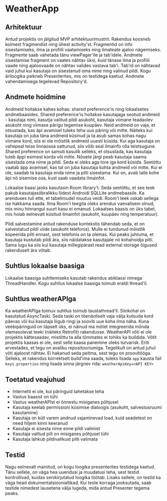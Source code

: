 # WeatherApp

## Arhitektuur
Antud projektis on jälgitud MVP arhitektuurimustrit.
Rakendus koosneb kolmest fragmendist ning ühest activity'st. Fragmentid on info sisestamiseks, ilma ja profiili vaatamiseks ning ilmateate ajaloo nägemiseks. Fragmente saab vahetada tänu viewPager'ile ja tab'idele. Andmete sisestamise fragment on vaates nähtav üksi, kuid tänase ilma ja profiili vaade ning ajaloovaade on nähtav valides vastava tab'i. Tab'id on nähtavad vaid juhul kui kasutaja on sisestanud oma nime ning valinud pildi.
Kogu äriloogika paikneb Presenterites, mis on testidega kaetud. Andmete vahendamisega tegelevad Repository'd.

## Andmete hoidmine
Andmeid hoitakse kahes kohas: shared preference'is ning lokaalsetes andmebaasides. Shared preference'is hoitakse kasutajaga seotud andmeid - kasutaja nimi, kasutja valitud pildi asukoht, kasutaja viimane teadaolev asukoht ning viimase pärigu tegemise kuupäev. Neid andmeid on vaja, et otsustada, kas äpi avamisel tuleks teha uus päring või mitte.
Näiteks kui kasutaja on juba täna andmeid küsinud ja ta asub samas kohas nagu viimane kord, siis ei ole mõistlik andmeid uuesti küsida. Kui aga kasutaja on vahepeal teise linnaossa sattunud, siis võib seal ilmainfo olla teistsugune.
Shared preference on samuti kasulik selleks, et otsustada, kas kasutaja tuleb äppi esimest korda või mitte. Nõuete järgi peab kasutaja saama sisestada oma nime ja pildi. Seda ei oleks aga tore iga kord küsida. Seetõttu vaatab äpp avamisel, kas tal on juba kasutaja kohta andmeid või mitte. Kui ei ole, saadab ta kasutaja enda nime ja pilti sisestama. Kui on, avab talle kohe äpi nö sisemise osa, kust saab vaadata ilmainfot.

Lokaalse baasi jaoks kasutasin Room library't. Seda seetõttu, et see teek pakub kasutajasõbralikku liidest Androidi SQLLite andmebaasile. Ka arenduses tuli ette, et tabelimudel muutus veidi. Room'i teek oskab sellega ise hakkama saada. Ilma Room'i teegita oleks arendus vaevalisem olnud, mis minu hinnangul suurt kasu ei omanud.
Lokaalses baasis on üks tabel, mis hoiab eelnevalt küsitud ilmainfot (asukoht, kuupäev ning temperatuur). 

Pildi salvestamine antud rakenduse kontekstis tähendab seda, et on salvestatud pildi viide (asukoht telefonis). Mulle ei tundunud mõistlik kopeerida pilti ennast, sest telefonis on ta olemas. Kui peaks juhtuma, et kasutaja kustutab pildi ära, siis näidatakse kasutajale nö kohahoidja pilti. Sama lugu ka siis kui kasutaja millegipärast read external storage õigused rakenduselt ära võtab.

## Suhtlus lokaalse baasiga
Lokaalse baasiga suhtlemiseks kasutab rakendus abiklassi nimega ThreadHandler. Kogu suhtlus lokaalse baasiga toimub eraldi thread'il.

## Suhtlus weatherAPIga
Ka weatherAPIga toimuv suhtlus toimub taustathread'il. Siinkohal on kasutatud AsyncTaski. Seda taski on tõenäoliselt vaja välja kutsuda kord päevas või kui kasutaja liigub ringi ja soovib uue koha ilma näha. Kuna veebipäringuid on täpselt üks, ei näinud ma mõtet integreerida mõnda olemasolevat teeki (näiteks Retrofit) rakendusse.
WeatherAPI võti ei ole projektis kättesaadav, mistõttu ta alla tõmmates ei tohiks ka buildida. Võtit projektis kaasas ei ole, sest selle kaasa panemine oleks turvarisk. Eriti arvestades, et tegu on avaliku repositooriumiga. Tegelikult on antud juhul võti ajaloost nähtav. Ei hakanud seda peitma, sest tegu on proovitööga.
Selleks, et rakendus korrektselt build'ima saada, tuleks lisada `app` kausta fail `keys.properties` ning lisada sinna järgnev rida: `weatherApiKey=<API KEY> `

## Toetatud veajuhud
* Internetti ei ole, kui päringuid tahetakse teha
* Vastus baasist on tühi
* Vastus weatherAPIst ei õnnestu misiganes põhjusel
* Kasutaja keelab permissioni küsimise dialoogis (asukoht, salvestusruumi kasutamine)
* Kasutaja on küll varem andnud vajaminevad load, kuid seadetest on need hiljem kinni keeranud
* Kasutaja ei sisesta nime enne pildi valimist
* Kasutaja valitud pilt on misiganes põhjusel tühi
* Kasutaja lahkub pildivalikust pilti valimata

## Testid
Nagu eelnevalt mainitud, on kogu loogika presenterites testidega kaetud. Tänu sellele, on väga hea uuendusi ja muudatusi teha, sest testid kontrollivad, kuidas senikirjutatud loogika töötab.
Lisaks sellele, on testid ka väga head dokumentatsiooniallikad. Kui teste korraga jooksutada, saab testide nimedest lausetena välja lugeda, mida antud Presenter tegema peaks.
